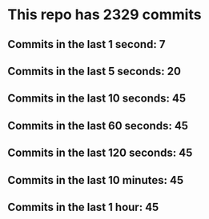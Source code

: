 # This repo has 2329 commits

## Commits in the last 1 second: 7
## Commits in the last 5 seconds: 20
## Commits in the last 10 seconds: 45
## Commits in the last 60 seconds: 45
## Commits in the last 120 seconds: 45
## Commits in the last 10 minutes: 45
## Commits in the last 1 hour: 45
